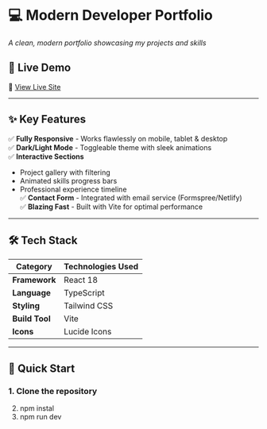 # 💻 Modern Developer Portfolio  
*A clean, modern portfolio showcasing my projects and skills*


## 🌟 Live Demo  
🔗 [View Live Site]([https://your-deployed-link.com](https://lovechourasia-portfolio.netlify.app/)) 

---

## ✨ Key Features  
✅ **Fully Responsive** - Works flawlessly on mobile, tablet & desktop  
✅ **Dark/Light Mode** - Toggleable theme with sleek animations  
✅ **Interactive Sections**  
   - Project gallery with filtering  
   - Animated skills progress bars  
   - Professional experience timeline  
✅ **Contact Form** - Integrated with email service (Formspree/Netlify)  
✅ **Blazing Fast** - Built with Vite for optimal performance  

---

## 🛠️ Tech Stack  
| Category       | Technologies Used |
|----------------|-------------------|
| **Framework**  | React 18          |
| **Language**   | TypeScript        |
| **Styling**    | Tailwind CSS      |
| **Build Tool** | Vite              |
| **Icons**      | Lucide Icons      |

---

## 🚀 Quick Start  

### 1. Clone the repository  
2. npm instal
3. npm run dev
